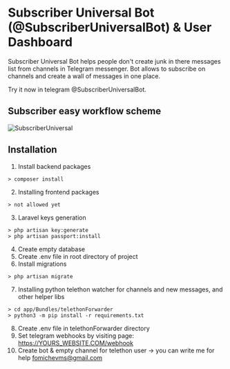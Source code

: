 # Subscriber Universal Bot (@SubscriberUniversalBot) & User Dashboard
Subscriber Universal Bot helps people don't create junk in there messages list from channels in Telegram messenger. Bot allows to subscribe on channels and create a wall of messages in one place. 

Try it now in telegram @SubscriberUniversalBot.
## Subscriber easy workflow scheme
![SubscriberUniversal](https://user-images.githubusercontent.com/3332161/159100708-6f0c2b01-0661-4b07-8a48-909c26e542e3.png)

## Installation

1. Install backend packages
```
> composer install
```  
2. Installing frontend packages
```
> not allowed yet
```  
3. Laravel keys generation
```
> php artisan key:generate
> php artisan passport:install
```
4. Create empty database
5. Create .env file in root directory of project
6. Install migrations
```
> php artisan migrate
```
7. Installing python telethon watcher for channels and new messages, and other helper libs
```
> cd app/Bundles/telethonForwarder
> python3 -m pip install -r requirements.txt
```
8. Create .env file in telethonForwarder directory
9. Set telegram webhooks by visiting page: https://YOURS_WEBSITE.COM/webhook
10. Create bot & empty channel for telethon user -> you can write me for help fomichevms@gmail.com
